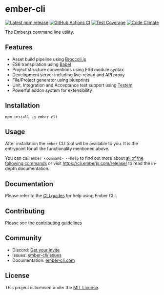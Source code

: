 
ember-cli
==============================================================================

[![Latest npm release][npm-badge]][npm-badge-url]
[![GitHub Actions CI][github-actions-badge]][github-actions-ci-url]
[![Test Coverage][coveralls-badge]][coveralls-badge-url]
[![Code Climate][codeclimate-badge]][codeclimate-badge-url]

[logo]: https://avatars0.githubusercontent.com/u/10262982?v=3&s=150
[npm-badge]: https://img.shields.io/npm/v/ember-cli.svg
[npm-badge-url]: https://www.npmjs.com/package/ember-cli
[coveralls-badge]: https://img.shields.io/coveralls/ember-cli/ember-cli/master.svg
[coveralls-badge-url]: https://coveralls.io/github/ember-cli/ember-cli
[codeclimate-badge]: https://codeclimate.com/github/ember-cli/ember-cli/badges/gpa.svg
[codeclimate-badge-url]: https://codeclimate.com/github/ember-cli/ember-cli
[github-actions-badge]: https://github.com/ember-cli/ember-cli/workflows/CI/badge.svg
[github-actions-ci-url]: https://github.com/ember-cli/ember-cli/actions?query=workflow%3ACI

The Ember.js command line utility.


Features
------------------------------------------------------------------------------

- Asset build pipeline using [Broccoli.js](https://broccoli.build/)
- ES6 transpilation using [Babel](https://babeljs.io/)
- Project structure conventions using ES6 module syntax
- Development server including live-reload and API proxy
- File/Project generator using blueprints
- Unit, Integration and Acceptance test support using
  [Testem](https://github.com/testem/testem)
- Powerful addon system for extensibility


Installation
------------------------------------------------------------------------------

```
npm install -g ember-cli
```

Usage
------------------------------------------------------------------------------

After installation the `ember` CLI tool will be available to you. It is the
entrypoint for all the functionality mentioned above.

You can call `ember <command> --help` to find out more about [all of the
following commands](https://cli.emberjs.com/release/basic-use/cli-commands/) or visit <https://cli.emberjs.com/release/> to read
the in-depth documentation.


Documentation
------------------------------------------------------------------------------
Please refer to the [CLI guides](https://cli.emberjs.com/release/) for help using Ember CLI.

Contributing
------------------------------------------------------------------------------
Please see the [contributing guidelines](https://github.com/ember-cli/ember-cli/blob/master/CONTRIBUTING.md)


Community
------------------------------------------------------------------------------

- Discord: [Get your invite](https://discord.gg/emberjs)
- Issues: [ember-cli/issues](https://github.com/ember-cli/ember-cli/issues)
- Documentation: [ember-cli.com](https://cli.emberjs.com/release/)



License
------------------------------------------------------------------------------

This project is licensed under the [MIT License](LICENSE).

